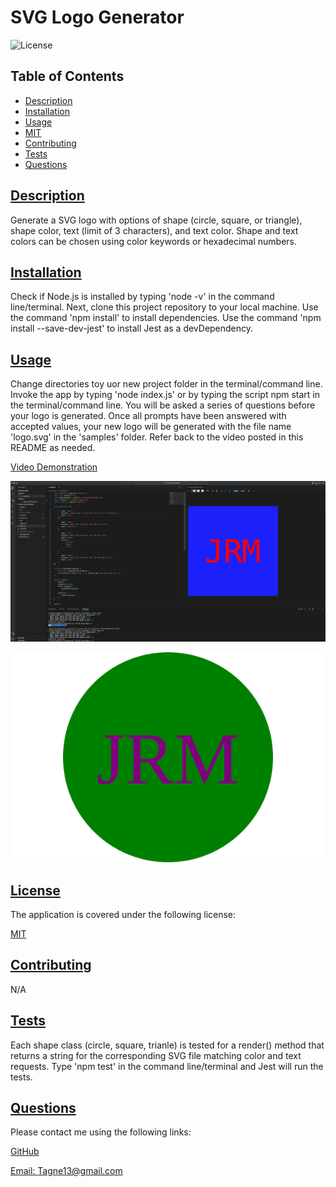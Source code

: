 # SVG Logo Generator

  
![License](https://img.shields.io/badge/License-MIT-blue.svg)
    

  ## Table of Contents

  * [Description](#description)
  * [Installation](#installation)
  * [Usage](#usage)
  * [MIT](https://choosealicense.com/licenses/MIT)
  * [Contributing](#contributing)
  * [Tests](#tests)
  * [Questions](#questions)
  
  ## [Description](#table-of-contents)

  Generate a SVG logo with options of shape (circle, square, or triangle), shape color, text (limit of 3 characters), and text color. Shape and text colors can be chosen using color keywords or hexadecimal numbers.

  ## [Installation](#table-of-contents)

  Check if Node.js is installed by typing 'node -v' in the command line/terminal. Next, clone this project repository to your local machine. Use the command 'npm install' to install dependencies. Use the command 'npm install --save-dev-jest' to install Jest as a devDependency.

  ## [Usage](#table-of-contents)

  Change directories toy uor new project folder in the terminal/command line. Invoke the app by typing 'node index.js' or by typing the script npm start in the terminal/command line. You will be asked a series of questions before your logo is generated. Once all prompts have been answered with accepted values, your new logo will be generated with the file name 'logo.svg' in the 'samples' folder. Refer back to the video posted in this README as needed.

  [Video Demonstration](https://drive.google.com/file/d/1MTWxba4LGe2pIXwj0XjZke1dpy7-vnk-/view)

  ![Screenshot](images/Screenshot.png)

  ![Sample](samples/logo.svg)

  ## [License](#table-of-contents)

  The application is covered under the following license:
    
    
  [MIT](https://choosealicense.com/licenses/MIT)
    
    

  ## [Contributing](#table-of-contents)

  N/A

  ## [Tests](#table-of-contents)

  Each shape class (circle, square, trianle) is tested for a render() method that returns a string for the corresponding SVG file matching color and text requests. Type 'npm test' in the command line/terminal and Jest will run the tests.

  ## [Questions](#table-of-contents)

  Please contact me using the following links:

  [GitHub](https://github.com/Tagne13)

  [Email: Tagne13@gmail.com](mailto:Tagne13@gmail.com)
